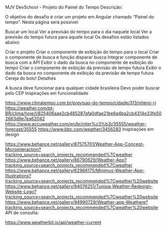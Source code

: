 MJV DevSchool - Projeto do Painel do Tempo
Descrição:

O objetivo do desafio é criar um projeto em Angular chamado “Painel do tempo”. Nesta página será possível:

Buscar um local
Ver a previsão do tempo para o dia naquele local
Ver a previsão do tempo futura para aquele local
Os desafios estão listados abaixo:

Criar o projeto
Criar o componente de exibição do tempo para o local
Criar o componente de busca e função disparar busca
Integrar componente de busca com a API
Exibir o dado da busca no componente de exibição do tempo
Criar o componente de exibição da previsão de tempo futura
Exibir o dado da busca no componente de exibição da previsão de tempo futura
Cereja do bolo!
Detalhes

A busca deve funcionar para qualquer cidade brasileira
Devo poder buscar pelo CEP
Inspirações em funcionalidade

https://www.climatempo.com.br/previsao-do-tempo/cidade/313/niteroi-rj
https://weather.com/pt-BR/clima/hoje/l/825406aae2cb485287afa0dfae21be6a4ba2cb4314e33fe502663d9e7ea62042
https://www.accuweather.com/en/br/niter%c3%b3i/35555/weather-forecast/35555
https://www.bbc.com/weather/3456283
Inspirações em design

https://www.behance.net/gallery/87575701/Weather-App-Concept-Microinteraction?tracking_source=search_projects_recommended%7Cweather
https://www.behance.net/gallery/86790629/Weather-App?tracking_source=search_projects_recommended%7Cweather
https://www.behance.net/gallery/62966175/Minimus-Weather-App-Illustrations?tracking_source=search_projects_recommended%7Cweather%20website
https://www.behance.net/gallery/94076251/Tunisia-Weather-Redesign-Website-Logo?tracking_source=search_projects_recommended%7Cweather%20website
https://www.behance.net/gallery/94990729/Weather-app-Weathere?tracking_source=search_projects_recommended%7Cweather%20website
API de consulta:

https://www.weatherbit.io/api/weather-current